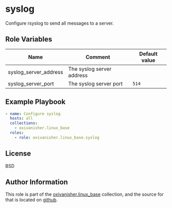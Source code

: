 syslog
======

Configure rsyslog to send all messages to a server.

Role Variables
--------------

| Name          | Comment                              | Default value |
|---------------|--------------------------------------|---------------|
| syslog_server_address | The syslog server address  |           |
| syslog_server_port | The syslog server port  | `514`          |

Example Playbook
----------------
```yaml
- name: Configure syslog
  hosts: all
  collections:
    - oxivanisher.linux_base
  roles:
    - role: oxivanisher.linux_base.syslog
```

License
-------

BSD

Author Information
------------------

This role is part of the [oxivanisher.linux_base](https://galaxy.ansible.com/ui/repo/published/oxivanisher/linux_base/) collection, and the source for that is located on [github](https://github.com/oxivanisher/collection-linux_base).
